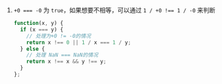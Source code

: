 

1. `+0 === -0` 为 `true`，如果想要不相等，可以通过  `1 / +0 !== 1 / -0` 来判断

   ```javascript
   function(x, y) {
     if (x === y) {
       // 处理为+0 != -0的情况
       return x !== 0 || 1 / x === 1 / y;
     } else {
       // 处理 NaN === NaN的情况
       return x !== x && y !== y;
     }
   };
   ```

   

